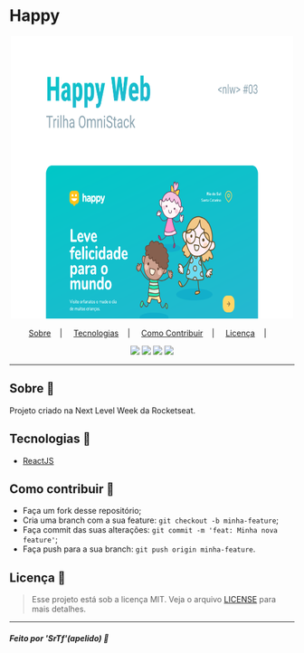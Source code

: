 <h1>Happy</h1>

<p align="center">
<img src=".github/Capa.svg" height="500" width="500"/></br>
</p>

<p align="center">
<a href="#sobre-memo">Sobre</a>&nbsp;&nbsp;&nbsp; | &nbsp;&nbsp;&nbsp;
<a href="#tecnologias-rocket">Tecnologias</a>&nbsp;&nbsp;&nbsp; | &nbsp;&nbsp;&nbsp;
<a href="#como-contribuir-">Como Contribuir</a>&nbsp;&nbsp;&nbsp; | &nbsp;&nbsp;&nbsp;
<a href="#licença-scroll">Licença</a>&nbsp;&nbsp;&nbsp; | &nbsp;&nbsp;&nbsp;
</p>

<p align="center">

<img src="https://img.shields.io/github/repo-size/srthiagofreitas/happy-web" />
<img src="https://img.shields.io/github/languages/count/srthiagofreitas/happy-web" />
<img src="https://img.shields.io/github/languages/top/srthiagofreitas/happy-web" />
<img src="https://img.shields.io/github/license/srthiagofreitas/happy-web" />
</p>

<!-- ## Apresentação do Projeto :sparkles: -->

<!-- <p align="center">
<img src=".github/React App.gif" />
</p> -->

---

## Sobre :memo:

Projeto criado na Next Level Week da Rocketseat.

## Tecnologias :rocket:

- <a href="#">ReactJS</a>

## Como contribuir 🤔

- Faça um fork desse repositório;
- Cria uma branch com a sua feature: `git checkout -b minha-feature`;
- Faça commit das suas alterações: `git commit -m 'feat: Minha nova feature'`;
- Faça push para a sua branch: `git push origin minha-feature`.

## Licença :scroll:

> Esse projeto está sob a licença MIT. Veja o arquivo [LICENSE](LICENSE) para mais detalhes.

---

##### Feito por 'SrTf'(apelido) :wave:
